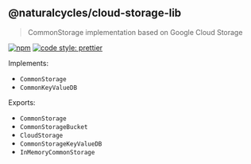 ## @naturalcycles/cloud-storage-lib

> CommonStorage implementation based on Google Cloud Storage

[![npm](https://img.shields.io/npm/v/@naturalcycles/cloud-storage-lib/latest.svg)](https://www.npmjs.com/package/@naturalcycles/cloud-storage-lib)
[![code style: prettier](https://img.shields.io/badge/code_style-prettier-ff69b4.svg?style=flat-square)](https://github.com/prettier/prettier)

Implements:

- `CommonStorage`
- `CommonKeyValueDB`

Exports:

- `CommonStorage`
- `CommonStorageBucket`
- `CloudStorage`
- `CommonStorageKeyValueDB`
- `InMemoryCommonStorage`
